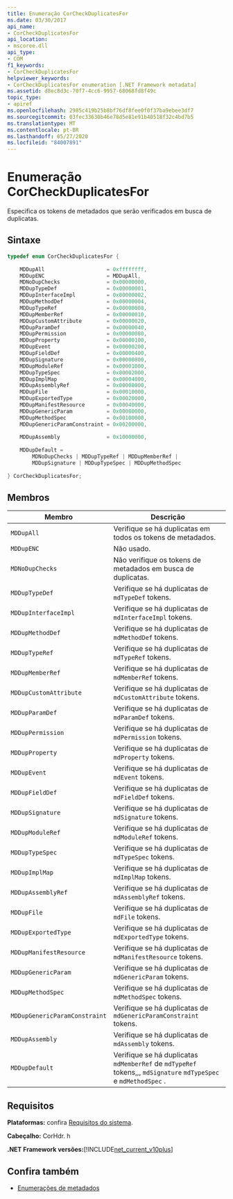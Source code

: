 ```yaml
---
title: Enumeração CorCheckDuplicatesFor
ms.date: 03/30/2017
api_name:
- CorCheckDuplicatesFor
api_location:
- mscoree.dll
api_type:
- COM
f1_keywords:
- CorCheckDuplicatesFor
helpviewer_keywords:
- CorCheckDuplicatesFor enumeration [.NET Framework metadata]
ms.assetid: d8ec8d3c-70f7-4cc6-9957-68068fd8f49c
topic_type:
- apiref
ms.openlocfilehash: 2985c419b25b8bf76df8fee0f0f37ba9ebee3df7
ms.sourcegitcommit: 03fec33630b46e78d5e81e91b40518f32c4bd7b5
ms.translationtype: MT
ms.contentlocale: pt-BR
ms.lasthandoff: 05/27/2020
ms.locfileid: "84007891"
---
```

# <a name="corcheckduplicatesfor-enumeration"></a>Enumeração CorCheckDuplicatesFor
Especifica os tokens de metadados que serão verificados em busca de duplicatas.  
  
## <a name="syntax"></a>Sintaxe  
  
```cpp  
typedef enum CorCheckDuplicatesFor {  
  
    MDDupAll                    = 0xffffffff,  
    MDDupENC                    = MDDupAll,  
    MDNoDupChecks               = 0x00000000,  
    MDDupTypeDef                = 0x00000001,  
    MDDupInterfaceImpl          = 0x00000002,  
    MDDupMethodDef              = 0x00000004,  
    MDDupTypeRef                = 0x00000008,  
    MDDupMemberRef              = 0x00000010,  
    MDDupCustomAttribute        = 0x00000020,  
    MDDupParamDef               = 0x00000040,  
    MDDupPermission             = 0x00000080,  
    MDDupProperty               = 0x00000100,  
    MDDupEvent                  = 0x00000200,  
    MDDupFieldDef               = 0x00000400,  
    MDDupSignature              = 0x00000800,  
    MDDupModuleRef              = 0x00001000,  
    MDDupTypeSpec               = 0x00002000,  
    MDDupImplMap                = 0x00004000,  
    MDDupAssemblyRef            = 0x00008000,  
    MDDupFile                   = 0x00010000,  
    MDDupExportedType           = 0x00020000,  
    MDDupManifestResource       = 0x00040000,  
    MDDupGenericParam           = 0x00080000,  
    MDDupMethodSpec             = 0x00100000,  
    MDDupGenericParamConstraint = 0x00200000,  
  
    MDDupAssembly               = 0x10000000,  
  
    MDDupDefault =
        MDNoDupChecks | MDDupTypeRef | MDDupMemberRef |
        MDDupSignature | MDDupTypeSpec | MDDupMethodSpec  
  
} CorCheckDuplicatesFor;  
```  
  
## <a name="members"></a>Membros  
  
|Membro|Descrição|  
|------------|-----------------|  
|`MDDupAll`|Verifique se há duplicatas em todos os tokens de metadados.|  
|`MDDupENC`|Não usado.|  
|`MDNoDupChecks`|Não verifique os tokens de metadados em busca de duplicatas.|  
|`MDDupTypeDef`|Verifique se há duplicatas de `mdTypeDef` tokens.|  
|`MDDupInterfaceImpl`|Verifique se há duplicatas de `mdInterfaceImpl` tokens.|  
|`MDDupMethodDef`|Verifique se há duplicatas de `mdMethodDef` tokens.|  
|`MDDupTypeRef`|Verifique se há duplicatas de `mdTypeRef` tokens.|  
|`MDDupMemberRef`|Verifique se há duplicatas de `mdMemberRef` tokens.|  
|`MDDupCustomAttribute`|Verifique se há duplicatas de `mdCustomAttribute` tokens.|  
|`MDDupParamDef`|Verifique se há duplicatas de `mdParamDef` tokens.|  
|`MDDupPermission`|Verifique se há duplicatas de `mdPermission` tokens.|  
|`MDDupProperty`|Verifique se há duplicatas de `mdProperty` tokens.|  
|`MDDupEvent`|Verifique se há duplicatas de `mdEvent` tokens.|  
|`MDDupFieldDef`|Verifique se há duplicatas de `mdFieldDef` tokens.|  
|`MDDupSignature`|Verifique se há duplicatas de `mdSignature` tokens.|  
|`MDDupModuleRef`|Verifique se há duplicatas de `mdModuleRef` tokens.|  
|`MDDupTypeSpec`|Verifique se há duplicatas de `mdTypeSpec` tokens.|  
|`MDDupImplMap`|Verifique se há duplicatas de `mdImplMap` tokens.|  
|`MDDupAssemblyRef`|Verifique se há duplicatas de `mdAssemblyRef` tokens.|  
|`MDDupFile`|Verifique se há duplicatas de `mdFile` tokens.|  
|`MDDupExportedType`|Verifique se há duplicatas de `mdExportedType` tokens.|  
|`MDDupManifestResource`|Verifique se há duplicatas de `mdManifestResource` tokens.|  
|`MDDupGenericParam`|Verifique se há duplicatas de `mdGenericParam` tokens.|  
|`MDDupMethodSpec`|Verifique se há duplicatas de `mdMethodSpec` tokens.|  
|`MDDupGenericParamConstraint`|Verifique se há duplicatas de `mdGenericParamConstraint` tokens.|  
|`MDDupAssembly`|Verifique se há duplicatas de `mdAssembly` tokens.|  
|`MDDupDefault`|Verifique se há duplicatas `mdMemberRef` de `mdTypeRef` tokens,,, `mdSignature` `mdTypeSpec` e `mdMethodSpec` .|  
  
## <a name="requirements"></a>Requisitos  
 **Plataformas:** confira [Requisitos do sistema](../../get-started/system-requirements.md).  
  
 **Cabeçalho:** CorHdr. h  
  
 **.NET Framework versões:**[!INCLUDE[net_current_v10plus](../../../../includes/net-current-v10plus-md.md)]  
  
## <a name="see-also"></a>Confira também

- [Enumerações de metadados](metadata-enumerations.md)
